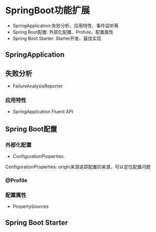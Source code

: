 # SpringBoot功能扩展

* SpringApplication:失败分析、应用特性、事件监听等
*  Spring Boot配置: 外部化配置、Profule、配置属性
* Spring Boot Starter: Starter开发、最佳实现



## SpringApplication



## 失败分析

* FailureAnalysisReporter

### 应用特性

* SpringApplication Fluent API

## Spring Boot配置

### 外部化配置

* ConfigurationProperties

ConfigurationProperties: origin来源追踪配置的来源，可以定位配置问题

### @Profile

### 配置属性

* PropertySources

## Spring Boot Starter

